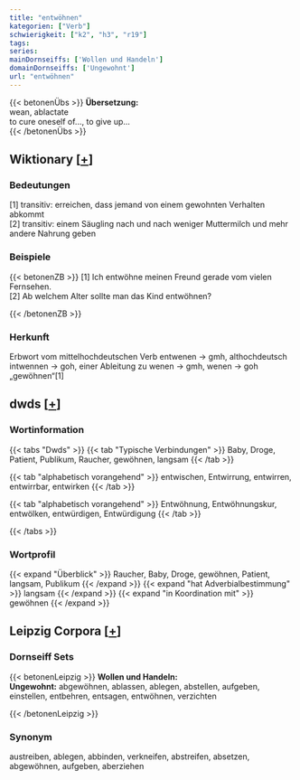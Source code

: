 ```yaml
---
title: "entwöhnen"
kategorien: ["Verb"]
schwierigkeit: ["k2", "h3", "r19"]
tags:
series:
mainDornseiffs: ['Wollen und Handeln']
domainDornseiffs: ['Ungewohnt']
url: "entwöhnen"
---
```


{{< betonenÜbs >}}
**Übersetzung:**  
wean, ablactate  
to cure oneself of..., to give up...  
{{< /betonenÜbs >}}

## Wiktionary [[+](https://de.wiktionary.org/wiki/entwöhnen)]

### Bedeutungen
[1] transitiv: erreichen, dass jemand von einem gewohnten Verhalten abkommt  
[2] transitiv: einem Säugling nach und nach weniger Muttermilch und mehr andere Nahrung geben  

### Beispiele
{{< betonenZB >}}
[1] Ich entwöhne meinen Freund gerade vom vielen Fernsehen.  
[2] Ab welchem Alter sollte man das Kind entwöhnen?  

{{< /betonenZB >}}
### Herkunft
Erbwort vom mittelhochdeutschen Verb entwenen → gmh, althochdeutsch intwennen → goh, einer Ableitung zu wenen → gmh, wenen → goh „gewöhnen“[1]  



## dwds [[+](https://www.dwds.de/wb/entwöhnen)]

### Wortinformation
{{< tabs "Dwds" >}}
{{< tab "Typische Verbindungen" >}}
Baby, Droge, Patient, Publikum, Raucher, gewöhnen, langsam
{{< /tab >}}

{{< tab "alphabetisch vorangehend" >}}
entwischen, Entwirrung, entwirren, entwirrbar, entwirken
{{< /tab >}}

{{< tab "alphabetisch vorangehend" >}}
Entwöhnung, Entwöhnungskur, entwölken, entwürdigen, Entwürdigung
{{< /tab >}}

{{< /tabs >}}

### Wortprofil
{{< expand "Überblick" >}} Raucher, Baby, Droge, gewöhnen, Patient, langsam, Publikum {{< /expand >}}
{{< expand "hat Adverbialbestimmung" >}} langsam {{< /expand >}}
{{< expand "in Koordination mit" >}} gewöhnen {{< /expand >}}

## Leipzig Corpora [[+](https://corpora.uni-leipzig.de/en/res?word=entwöhnen&corpusId=deu_newscrawl-public_2018)]

### Dornseiff Sets
{{< betonenLeipzig >}}
**Wollen und Handeln:**  
**Ungewohnt:** abgewöhnen, ablassen, ablegen, abstellen, aufgeben, einstellen, entbehren, entsagen, entwöhnen, verzichten  

{{< /betonenLeipzig >}}

### Synonym
austreiben, ablegen, abbinden, verkneifen, abstreifen, absetzen, abgewöhnen, aufgeben, aberziehen

